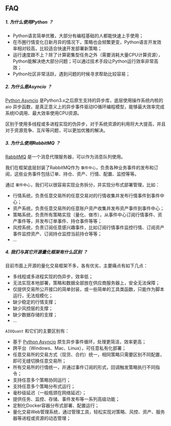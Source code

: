 ## FAQ


##### 1. 为什么使用Python ？

- Python语言简单优雅，大部分有编程基础的人都能快速上手使用；
- 在币圈行情变化日新月异的情况下，策略也会频繁更变，Python语言开发效率相对较高，比较适合快速开发部署新策略；
- 运行速度跟不上？除了计算密集型任务之外（需要消耗大量CPU计算资源），Python能解决绝大部分问题；可以通过技术手段让Python运行效率非常高效；
- Python社区非常活跃，遇到问题的时候寻求帮助比较容易；


##### 2. 为什么是Asyncio ？

[Python Asyncio](https://docs.python.org/3/library/asyncio.html) 是Python3.x之后原生支持的异步库，底层使用操作系统内核的aio
异步函数，是真正意义上的异步事件驱动IO循环编程模型，能够最大效率完成系统IO调用、最大效率使用CPU资源。

区别于使用多线程或多进程实现的伪异步，对于系统资源的利用将大大提高，并且对于资源竞争、互斥等问题，可以更加优雅的解决。


##### 3. 为什么使用RabbitMQ ？

[RabbitMQ](https://www.rabbitmq.com/) 是一个消息代理服务器，可以作为消息队列使用。

我们在框架底层封装了RabbitMQ作为 `事件中心`，负责各种业务事件的发布和订阅，这些业务事件包括订单、持仓、资产、行情、配置、监控等等。

通过 `事件中心`，我们可以很容易实现业务拆分，并实现分布式部署管理，比如：

- 行情系统，负责任意交易所的任意交易对的行情收集并发布行情事件到事件中心；
- 资产系统，负责任意交易所的任意账户资产收集并发布资产事件到事件中心；
- 策略系统，负责所有策略实现（量化、做市），从事件中心订阅行情事件、资产事件等，并发布订单事件、持仓事件等等；
- 风控系统，负责订阅任意感兴趣事件，比如订阅行情事件监控行情、订阅资产事件监控资产、订阅持仓监控当前持仓等等；
- ...


##### 4. 我们与其它开源量化框架有什么区别 ？

目前市面上开源的量化交易框架不多，各有优劣，主要痛点有如下几点：
- 多线程或多进程实现的伪异步，效率低；
- 无法实现本地部署，策略和数据全部放在供应商服务器上，安全无法保障；
- 仅提供交易所公开接口的简单封装，或一些简单的工具类函数，只能作为脚本运行，无法规模化；
- 缺少稳定的行情支撑；
- 缺少风控层的支撑；
- 缺少数据存储的支撑；
- ...

`AIOQuant` 和它们的主要区别有：
- 基于 [Python Asyncio](https://docs.python.org/3/library/asyncio.html) 原生异步事件循环，处理更简洁，效率更高；
- 跨平台（Windows、Mac、Linux），可任意私有化部署；
- 任意交易所的交易方式（现货、合约）统一，相同策略只需要区别不同配置，即可无缝切换任意交易所；
- 所有交易所的行情统一，并通过事件订阅的形式，回调触发策略执行不同指令；
- 支持任意多个策略协同运行；
- 支持任意多个策略分布式运行；
- 毫秒级延迟（一般瓶颈在网络延迟）；
- 提供任务、监控、存储、事件发布等一系列高级功能；
- 定制化Docker容器分布式部署、配置运行；
- 量化交易Web管理系统，通过管理工具，轻松实现对策略、风控、资产、服务器等进程或资源的动态管理；
